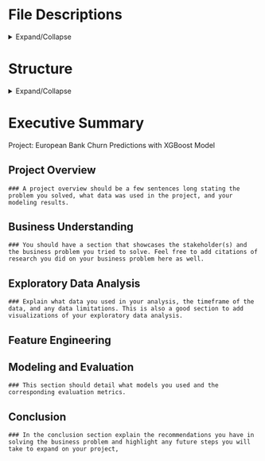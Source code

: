 #  File Descriptions
<details>
<summary>Expand/Collapse</summary>
  
  - [data](https://github.com/aprilhong/bankchurn/tree/main/data) : folder containing all data files
    - **churn_data.csv**: raw dataset from [Kaggle](https://www.kaggle.com/code/mathchi/churn-problem-for-bank-customer)
  - [models](https://github.com/aprilhong/bankchurn/tree/main/models) : folder containing all model files
    - **rf_cv_model.pickle**, **xgb_cv_model.pickle** 
    - **model_results_table.csv** : summary table of scoring metrics from all models
    - **xgb_decision_tree.png** : decision tree output from xgb prediction.
  - [requirements.txt](https://github.com/aprilhong/bankchurn/blob/main/requirements.txt) : dependencies to run notebook
</details>
  
# Structure
<details>
<summary>Expand/Collapse</summary>
  
  1. Project Overview
  2. EDA 
  3. Feature Engineering
  4. Model Building
  5. Model Selection
  6. Results & Recommendations
</details>
  
# Executive Summary
 Project: European Bank Churn Predictions with XGBoost Model
  ## Project Overview
    ### A project overview should be a few sentences long stating the problem you solved, what data was used in the project, and your modeling results.
  ## Business Understanding
    ### You should have a section that showcases the stakeholder(s) and the business problem you tried to solve. Feel free to add citations of research you did on your business problem here as well.
  ## Exploratory Data Analysis
    ### Explain what data you used in your analysis, the timeframe of the data, and any data limitations. This is also a good section to add visualizations of your exploratory data analysis.
  ## Feature Engineering
  ## Modeling and Evaluation
    ### This section should detail what models you used and the corresponding evaluation metrics.
  ## Conclusion
    ### In the conclusion section explain the recommendations you have in solving the business problem and highlight any future steps you will take to expand on your project,


